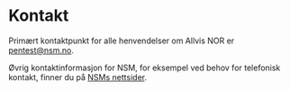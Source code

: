 # Kontakt

Primært kontaktpunkt for alle henvendelser om Allvis NOR er pentest@nsm.no.

Øvrig kontaktinformasjon for NSM, for eksempel ved behov for telefonisk kontakt,
finner du på [NSMs nettsider](https://www.nsm.stat.no/).
